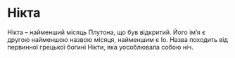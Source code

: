 # Нікта

Нікта – найменший місяць Плутона, що був відкритий. Його ім’я є другою найменшою
назвою місяця, найменшим є Іо. Назва походить від первинної грецької богині
Нікти, яка уособлювала собою ніч.
